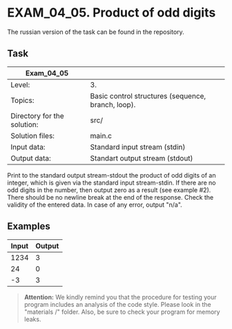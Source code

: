 # EXAM_04_05. Product of odd digits
The russian version of the task can be found in the repository.

## Task
| Exam_04_05 ||
| ------ | ------- |
| Level: | 3. |
| Topics: | Basic control structures (sequence, branch, loop). |
| Directory for the solution: | src/ |
| Solution files: | main.c |
| Input data: | Standard input stream (stdin) |
| Output data: | Standart output stream (stdout) |

Print to the standard output stream-stdout the product of odd digits of an integer, which is given via the standard input stream-stdin. If there are no odd digits in the number, then output zero as a result (see example #2). There should be no newline break at the end of the response. Check the validity of the entered data. In case of any error, output "n/a".

## Examples

| Input | Output |
| ------ | ------ |
| 1234 | 3 |
| 24 | 0 |
| -3 | 3 |

> **Attention:** We kindly remind you that the procedure for testing your program includes an analysis of the code style. Please look in the "materials /" folder. Also, be sure to check your program for memory leaks.